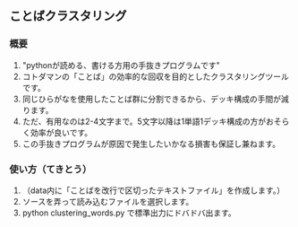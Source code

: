 ## ことばクラスタリング

### 概要

1. "pythonが読める、書ける方用の手抜きプログラムです"
1. コトダマンの「ことば」の効率的な回収を目的としたクラスタリングツールです。
1. 同じひらがなを使用したことば群に分割できるから、デッキ構成の手間が減ります。
1. ただ、有用なのは2-4文字まで。5文字以降は1単語1デッキ構成の方がおそらく効率が良いです。
1. この手抜きプログラムが原因で発生したいかなる損害も保証し兼ねます。

### 使い方（てきとう）

1. （data内に「ことばを改行で区切ったテキストファイル」を作成します。）
1. ソースを弄って読み込むファイルを選択します。
1. python clustering_words.py で標準出力にドバドバ出ます。